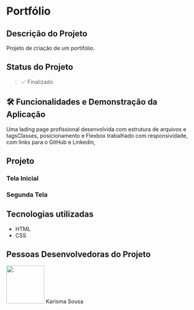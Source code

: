 <h1 text-align=center>Portfólio</h1>

## Descrição do Projeto
Projeto de criação de um portifolio.

## Status do Projeto
> ✅ Finalizado

## 🛠️ Funcionalidades e Demonstração da Aplicação
Uma lading page profissional desenvolvida com estrutura de arquivos e tagsClasses, posicionamento e Flexbox trabalhado com responsividade, com links para o GitHub e Linkedin,
 
## Projeto

### Tela Inicial


### Segunda Tela


## Tecnologias utilizadas
- HTML
- CSS

## Pessoas Desenvolvedoras do Projeto
<img style="width:100px" border-radius=10px src="https://user-images.githubusercontent.com/106543715/236315303-48334824-b6ab-44ff-ae24-65ed558ae6c2.PNG">
Karisma Sousa 
